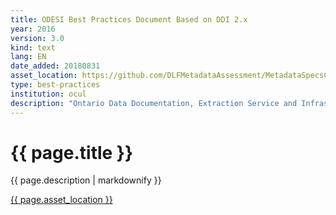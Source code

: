 ```yaml
---
title: ODESI Best Practices Document Based on DDI 2.x
year: 2016
version: 3.0
kind: text
lang: EN
date_added: 20180831
asset_location: https://github.com/DLFMetadataAssessment/MetadataSpecsClearinghouse/blob/master/assets/data/BPDv3_2016-09-08.docx
type: best-practices
institution: ocul
description: "Ontario Data Documentation, Extraction Service and Infrastructure (&lt;odesi&gt;) provides researchers with access to datasets in a web-based data extraction system delivered through Scholars Portal (http://www.scholarsportal.info/). The goal of this document is to share our mark-up knowledge with other academic institutions. It is also to include the best practices for DDI so there will be consistency in marking up the surveys."
---
```


<h1>{{ page.title }}</h1>

{{ page.description | markdownify }}

<a href="{{ page.asset_location }}">{{ page.asset_location }}</a>